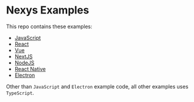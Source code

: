 # Nexys Examples

This repo contains these examples:

- [JavaScript](./javascript)
- [React](./react)
- [Vue](./vue)
- [NextJS](./nextjs)
- [NodeJS](./nodejs)
- [React Native](./react-native)
- [Electron](./electron)

Other than `JavaScript` and `Electron` example code, all other examples uses `TypeScript`.